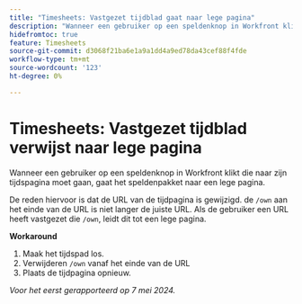 ```yaml
---
title: "Timesheets: Vastgezet tijdblad gaat naar lege pagina"
description: "Wanneer een gebruiker op een speldenknop in Workfront klikt die naar zijn tijdspagina moet gaan, gaat het speldenpakket naar een lege pagina. Er is een oplossing beschikbaar."
hidefromtoc: true
feature: Timesheets
source-git-commit: d3068f21ba6e1a9a1dd4a9ed78da43cef88f4fde
workflow-type: tm+mt
source-wordcount: '123'
ht-degree: 0%

---
```



# Timesheets: Vastgezet tijdblad verwijst naar lege pagina

Wanneer een gebruiker op een speldenknop in Workfront klikt die naar zijn tijdspagina moet gaan, gaat het speldenpakket naar een lege pagina.

De reden hiervoor is dat de URL van de tijdpagina is gewijzigd. de `/own` aan het einde van de URL is niet langer de juiste URL. Als de gebruiker een URL heeft vastgezet die `/own`, leidt dit tot een lege pagina.

**Workaround**

1. Maak het tijdspad los.
1. Verwijderen `/own` vanaf het einde van de URL
1. Plaats de tijdpagina opnieuw.

_Voor het eerst gerapporteerd op 7 mei 2024._
